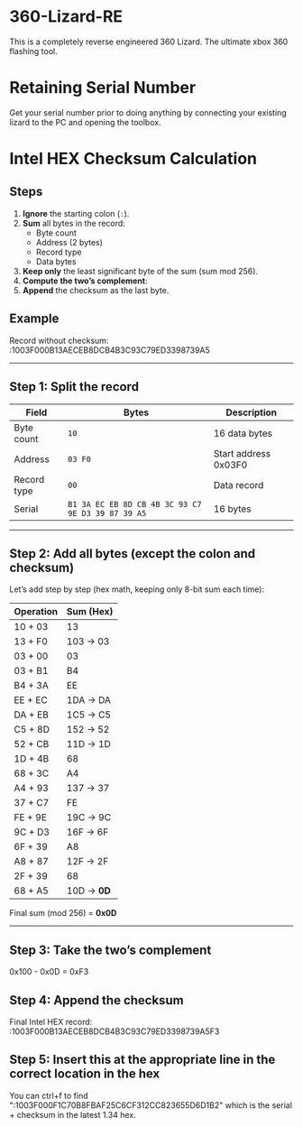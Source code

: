 # 360-Lizard-RE
This is a completely reverse engineered 360 Lizard. The ultimate xbox 360 flashing tool.

# Retaining Serial Number
Get your serial number prior to doing anything by connecting your existing lizard to the PC and opening the toolbox.
# Intel HEX Checksum Calculation

## Steps
1. **Ignore** the starting colon (`:`).  
2. **Sum** all bytes in the record:
   - Byte count  
   - Address (2 bytes)  
   - Record type  
   - Data bytes  
3. **Keep only** the least significant byte of the sum (sum mod 256).  
4. **Compute the two’s complement**:
5. **Append** the checksum as the last byte.

## Example

Record without checksum: 
:1003F000B13AECEB8DCB4B3C93C79ED3398739A5


---

## Step 1: Split the record

| Field | Bytes | Description |
|-------|--------|-------------|
| Byte count | `10` | 16 data bytes |
| Address | `03 F0` | Start address 0x03F0 |
| Record type | `00` | Data record |
| Serial | `B1 3A EC EB 8D CB 4B 3C 93 C7 9E D3 39 87 39 A5` | 16 bytes |

---

## Step 2: Add all bytes (except the colon and checksum)


Let’s add step by step (hex math, keeping only 8-bit sum each time):

| Operation | Sum (Hex) |
|------------|------------|
| 10 + 03 | 13 |
| 13 + F0 | 103 → 03 |
| 03 + 00 | 03 |
| 03 + B1 | B4 |
| B4 + 3A | EE |
| EE + EC | 1DA → DA |
| DA + EB | 1C5 → C5 |
| C5 + 8D | 152 → 52 |
| 52 + CB | 11D → 1D |
| 1D + 4B | 68 |
| 68 + 3C | A4 |
| A4 + 93 | 137 → 37 |
| 37 + C7 | FE |
| FE + 9E | 19C → 9C |
| 9C + D3 | 16F → 6F |
| 6F + 39 | A8 |
| A8 + 87 | 12F → 2F |
| 2F + 39 | 68 |
| 68 + A5 | 10D → **0D** |

Final sum (mod 256) = **0x0D**

---

## Step 3: Take the two’s complement

0x100 - 0x0D = 0xF3

## Step 4: Append the checksum

Final Intel HEX record: :1003F000B13AECEB8DCB4B3C93C79ED3398739A5F3


## Step 5: Insert this at the appropriate line in the correct location in the hex

You can ctrl+f to find ":1003F000F1C70B8FBAF25C6CF312CC823655D6D1B2" which is the serial + checksum in the latest 1.34 hex.
